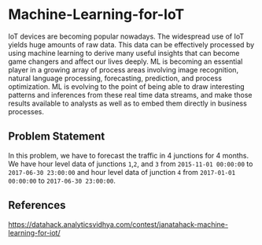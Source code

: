 # Machine-Learning-for-IoT
IoT devices are becoming popular nowadays. The widespread use of IoT yields huge amounts of raw data. This data can be effectively processed by using machine learning to derive many useful insights that can become game changers and affect our lives deeply.
ML is becoming an essential player in a growing array of process areas involving image recognition, natural language processing, forecasting, prediction, and process optimization. ML is evolving to the point of being able to draw interesting patterns and inferences from these real time data streams, and make those results available to analysts as well as to embed them directly in business processes.

## Problem Statement
In this problem, we have to forecast the traffic in 4 junctions for 4 months. We have hour level data of junctions `1`,`2`, and `3` from `2015-11-01 00:00:00` to `2017-06-30 23:00:00` and hour level data of junction `4` from `2017-01-01 00:00:00` to `2017-06-30 23:00:00`.  

## References
https://datahack.analyticsvidhya.com/contest/janatahack-machine-learning-for-iot/
